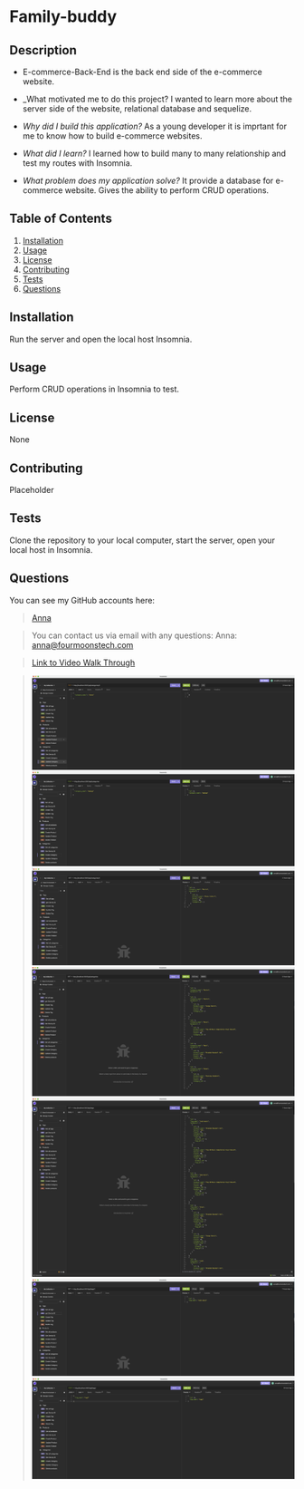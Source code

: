 # Family-buddy

## Description
     
* E-commerce-Back-End is the back end side of the e-commerce website. 

* _What motivated me to do this project? I wanted to learn more about the server side of the website, relational database and sequelize. 

* _Why did I build this application?_ As a young developer it is imprtant for me to know how to build e-commerce websites.  

* _What did I learn?_  I learned how to build many to many relationship  and test my routes with Insomnia.  

* _What problem does my application solve?_ It provide a database for e-commerce website. Gives the ability to perform CRUD operations. 
      

## Table of Contents
    
1. [Installation](#installation)
1. [Usage](#usage)
1. [License](#license)
1. [Contributing](#contributing)
1. [Tests](#tests)
1. [Questions](#tests)

## Installation
Run the server and open the local host Insomnia.  

## Usage
Perform CRUD operations in Insomnia to test. 
## License
None
## Contributing
Placeholder 
## Tests
Clone the repository to your local computer, start the server, open your local host in Insomnia.  
## Questions
You can see my GitHub accounts here:
>[Anna](https://github.com/Four-Moons-Tech)


>You can contact us via email with any questions:
>Anna:  anna@fourmoonstech.com



>[Link to Video Walk Through](https://drive.google.com/file/d/1lycs5xrOML7IfpZN18zfasxd3tIPWzX-/view)


>![Screenshot1](<images/Screenshot 1.png>) 
>![Screenshot2](<images/Screenshot 2.png>) 
>![Screenshot3](<images/Screenshot 3.png>)
>![Screenshot4](<images/Screenshot 4.png>)
>![Screenshot5](<images/Screenshot 5.png>)
>![Screenshot6](<images/Screenshot 6.png>)
>![Screenshot7](<images/Screenshot 7.png>)
